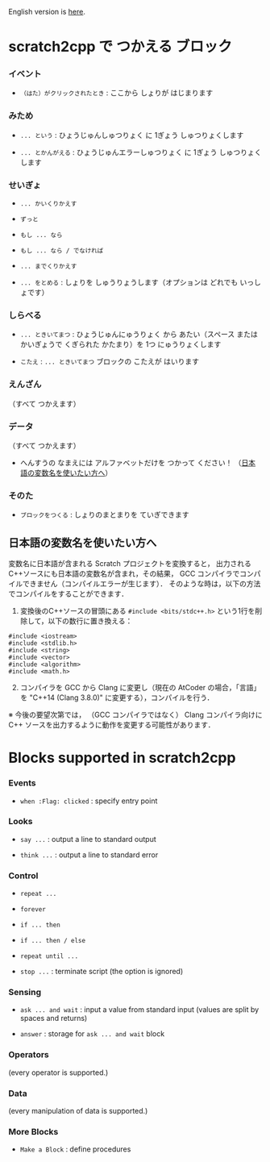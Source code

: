 English version is [here](#english).

<a name="japanese"></a>
# scratch2cpp で つかえる ブロック

### イベント

* `（はた）がクリックされたとき` : ここから しょりが はじまります

### みため

* `... という` : ひょうじゅんしゅつりょく に 1ぎょう しゅつりょくします

* `... とかんがえる` : ひょうじゅんエラーしゅつりょく に 1ぎょう しゅつりょくします

### せいぎょ

* `... かいくりかえす`

* `ずっと`

* `もし ... なら`

* `もし ... なら / でなければ`

* `... までくりかえす`

* `... をとめる` : しょりを しゅうりょうします（オプションは どれでも いっしょです）

### しらべる

* `... ときいてまつ` : ひょうじゅんにゅうりょく から あたい（スペース または かいぎょうで くぎられた かたまり）を 1つ にゅうりょくします

* `こたえ` : `... ときいてまつ` ブロックの こたえが はいります

### えんざん

（すべて つかえます）

### データ

（すべて つかえます）

* へんすうの なまえには アルファベットだけを つかって ください！ （[日本語の変数名を使いたい方へ](#japanesename)）

### そのた

* `ブロックをつくる` : しょりのまとまりを ていぎできます


<a name="japanesename"></a>
## 日本語の変数名を使いたい方へ

変数名に日本語が含まれる Scratch プロジェクトを変換すると，
出力されるC++ソースにも日本語の変数名が含まれ，その結果， GCC コンパイラでコンパイルできません（コンパイルエラーが生じます）．
そのような時は，以下の方法でコンパイルをすることができます．

1. 変換後のC++ソースの冒頭にある `#include <bits/stdc++.h>` という1行を削除して，以下の数行に置き換える：

```
#include <iostream>
#include <stdlib.h>
#include <string>
#include <vector>
#include <algorithm>
#include <math.h>
```

2. コンパイラを GCC から Clang に変更し（現在の AtCoder の場合，「言語」を "C++14 (Clang 3.8.0)" に変更する），コンパイルを行う．


※ 今後の要望次第では， （GCC コンパイラではなく） Clang コンパイラ向けに C++ ソースを出力するように動作を変更する可能性があります．


<a name="english"></a>
# Blocks supported in scratch2cpp

### Events

* `when :Flag: clicked` : specify entry point

### Looks

* `say ...` : output a line to standard output

* `think ...` : output a line to standard error

### Control

* `repeat ...`

* `forever`

* `if ... then`

* `if ... then / else`

* `repeat until ...`

* `stop ...` : terminate script (the option is ignored) 

### Sensing

* `ask ... and wait` : input a value from standard input (values are split by spaces and returns)

* `answer` : storage for `ask ... and wait` block

### Operators

(every operator is supported.)

### Data

(every manipulation of data is supported.)

### More Blocks

* `Make a Block` : define procedures





